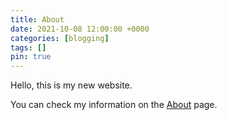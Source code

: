 ```yaml
---
title: About
date: 2021-10-08 12:00:00 +0000
categories: [blogging]
tags: [] 
pin: true
---
```


Hello, this is my new website.

You can check my information on the [About](../../about/) page. 
